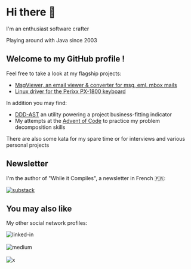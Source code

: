 # Hi there 👋

I'm an enthusiast software crafter

Playing around with Java since 2003

## Welcome to my GitHub profile !

Feel free to take a look at my flagship projects:
- [MsgViewer, an email viewer & converter for msg, eml, mbox mails](https://github.com/lolo101/MsgViewer)
- [Linux driver for the Perixx PX-1800 keyboard](https://github.com/lolo101/px1800kbd)

In addition you may find:
- [DDD-AST](https://github.com/lolo101/ddd-ast) an utility powering a project business-fitting indicator
- My attempts at the [Advent of Code](https://github.com/lolo101/Advent-of-Code) to practice my problem decomposition skills

There are also some kata for my spare time or for interviews and various personal projects

## Newsletter

I'm the author of "While it Compiles", a newsletter in French 🇫🇷:

[<img alt="substack" src="https://img.shields.io/badge/while%20it%20compiles-FF6719.svg?&style=for-the-badge&logo=substack&logoColor=white" />](https://whileitcompiles.substack.com/)

## You may also like

My other social network profiles:

[<img align="left" alt="linked-in" src="https://img.shields.io/badge/Loïc%20Broquet-0077B5.svg?&style=for-the-badge&logo=linkedin&logoColor=white" />](https://www.linkedin.com/in/loicbroquet)
\
\
[<img align="left" alt="medium" src="https://img.shields.io/badge/@lolo101-12100E.svg?&style=for-the-badge&logo=medium&logoColor=white" />](https://medium.com/@lolo101)
\
\
[<img align="left" alt="x" src="https://img.shields.io/badge/%40lbroquet-black.svg?&style=for-the-badge&logo=x" />](https://twitter.com/lbroquet)

